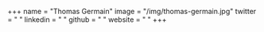 +++
name = "Thomas Germain"
image = "/img/thomas-germain.jpg"
twitter = " "
linkedin = " "
github = " "
website = " "
+++
